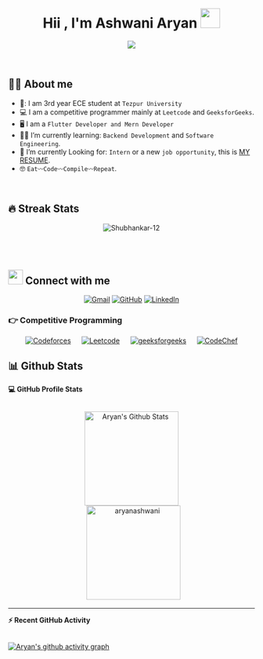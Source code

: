 <h1 align="center">Hii , I'm Ashwani Aryan <img src="https://media.giphy.com/media/hvRJCLFzcasrR4ia7z/giphy.gif" width="40"></h1>
<p align="center">
  <a href="https://github.com/DenverCoder1/readme-typing-svg"><img src="https://readme-typing-svg.herokuapp.com?lines=Full+Stack+Developer;Web+Developer;Flutter+Developer;Competitive+Programmer;Passionate+about+learning+new+skills" ></a>
</p>
 
<br>



## :sassy_man:  About me
- 🏫: I am 3rd year ECE student at `Tezpur University`
- :computer: I am a competitive programmer mainly at `Leetcode` and `GeeksforGeeks`.
- 🖥️ I am a `Flutter Developer and Mern Developer`
- 🧑‍🎓 I’m currently learning: `Backend Development` and `Software Engineering`.
- :thinking: I’m currently Looking for: `Intern` or a new `job opportunity`, this is [MY RESUME]([https://drive.google.com/file/d/1iEwZu6Al9vSVKZK5ZPFosV1PCWVqMw4Y/view?usp=sharing](https://drive.google.com/file/d/1b1LE1cEH3qiwRM-FFHF48LVSBH4T7VZ2/view?usp=sharing)).
- :nerd_face: `Eat〰️Code〰️Compile〰️Repeat`.

<br>

## 🔥 Streak Stats
<p align="center"><img src="https://github-readme-streak-stats.herokuapp.com/?user=aryanashwani&theme=algolia" alt="Shubhankar-12" /></p>

<br>
<br>

## <img src="https://media.giphy.com/media/iY8CRBdQXODJSCERIr/giphy.gif" width="30px"> Connect with me
<p align="center">
	<a href="mailto:aryan.ashwinidev@gmail.com"><img img src="https://img.shields.io/badge/gmail-%23EA4335.svg?style=plastic&logo=gmail&logoColor=white" alt="Gmail"/></a>
	<a href="https://github.com/aryanashwani"><img src="https://img.shields.io/badge/github-%23181717.svg?style=plastic&logo=github&logoColor=white" alt="GitHub"/></a>
	<a href="https://www.linkedin.com/in/ashwani-aryan/"><img src="https://img.shields.io/badge/linkedin-%230A66C2.svg?style=plastic&logo=linkedin&logoColor=white" alt="LinkedIn"/></a>
</p>


 ### 👉 Competitive Programming
 
<p align="center">
  &emsp;
    <a href="#"><img alt = "Codeforces" src="https://img.shields.io/badge/codeforces%20-%231F8ACB.svg?style=plastic&logo=codeforces&logoColor=white" /></a>	
  &emsp;
    <a href="https://leetcode.com/aryanashwini/"><img alt = "Leetcode" src="https://img.shields.io/badge/leetcode%20-%23FFA116.svg?style=plastic&logo=leetcode&logoColor=black" /></a>
  &emsp;
    <a href="https://auth.geeksforgeeks.org/user/aryan_ashwini"><img alt = "geeksforgeeks" src="https://media.geeksforgeeks.org/gfg-gg-logo.svg" /></a>
  &emsp;
    <a href="#"><img alt = "CodeChef" src="https://img.shields.io/badge/codechef-%235B4638.svg?style=plastic&logo=codechef&logoColor=white" /></a>
  &emsp;
    
</p>

## 📊 Github Stats



  <summary><b>💻 GitHub Profile Stats</b></summary>
  <br/>
  <p align="center">
    <img alt="Aryan's Github Stats" src="https://github-readme-stats.vercel.app/api?username=aryanashwani&show_icons=true&count_private=true&theme=radical" height="192px"/>
<br/>
  &nbsp;
	  <img src="https://github-readme-stats.vercel.app/api/top-langs?username=aryanashwani&langs_count=10&show_icons=true&locale=en&layout=compact&theme=algolia" alt="aryanashwani" height="192px"/>
  <br/>
  
  </p>

----

  <summary><b>⚡ Recent GitHub Activity</b></summary>
  <br/>

[![Aryan's github activity graph](https://github-readme-activity-graph.shubh-shubhanka.repl.co/graph?username=aryanashwani&theme=tokyo-night)](https://github-readme-activity-graph.shubh-shubhanka.repl.co/graph?username=aryanashwani)
  <br/>


<br/>

